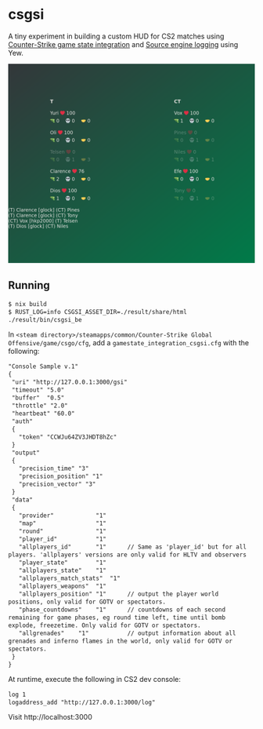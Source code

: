 # csgsi

A tiny experiment in building a custom HUD for CS2 matches using
[Counter-Strike game state integration](https://developer.valvesoftware.com/wiki/Counter-Strike:_Global_Offensive_Game_State_Integration)
and [Source engine logging](https://developer.valvesoftware.com/wiki/HL_Log_Standard)
using Yew.

![screenshot](screenshot.png)

## Running

```console
$ nix build
$ RUST_LOG=info CSGSI_ASSET_DIR=./result/share/html ./result/bin/csgsi_be
```

In `<steam directory>/steamapps/common/Counter-Strike Global Offensive/game/csgo/cfg`, add a `gamestate_integration_csgsi.cfg` with the following:

```
"Console Sample v.1"
{
 "uri" "http://127.0.0.1:3000/gsi"
 "timeout" "5.0"
 "buffer"  "0.5"
 "throttle" "2.0"
 "heartbeat" "60.0"
 "auth"
 {
   "token" "CCWJu64ZV3JHDT8hZc"
 }
 "output"
 {
   "precision_time" "3"
   "precision_position" "1"
   "precision_vector" "3"
 }
 "data"
 {
   "provider"            "1"
   "map"                 "1"
   "round"               "1"
   "player_id"           "1"
   "allplayers_id"       "1"      // Same as 'player_id' but for all players. 'allplayers' versions are only valid for HLTV and observers
   "player_state"        "1"
   "allplayers_state"    "1"
   "allplayers_match_stats"  "1"
   "allplayers_weapons"  "1"
   "allplayers_position" "1"      // output the player world positions, only valid for GOTV or spectators.
   "phase_countdowns"    "1"      // countdowns of each second remaining for game phases, eg round time left, time until bomb explode, freezetime. Only valid for GOTV or spectators.
   "allgrenades"    "1"           // output information about all grenades and inferno flames in the world, only valid for GOTV or spectators.
 }
}
```

At runtime, execute the following in CS2 dev console:

```
log 1
logaddress_add "http://127.0.0.1:3000/log"
```

Visit http://localhost:3000
